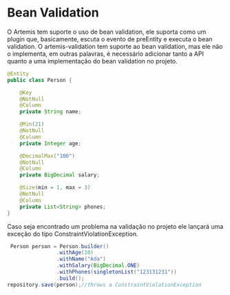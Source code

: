 # Bean Validation

O Artemis tem suporte o uso de bean validation, ele suporta como um plugin que, basicamente, escuta o evento de preEntity e executa o bean validation. O artemis-validation tem suporte ao bean validation, mas ele não o implementa, em outras palavras, é necessário adicionar tanto a API quanto a uma implementação do bean validation no projeto.

```java
@Entity
public class Person {

    @Key
    @NotNull
    @Column
    private String name;

    @Min(21)
    @NotNull
    @Column
    private Integer age;

    @DecimalMax("100")
    @NotNull
    @Column
    private BigDecimal salary;

    @Size(min = 1, max = 3)
    @NotNull
    @Column
    private List<String> phones;
}
```

Caso seja encontrado um problema na validação no projeto ele lançará uma exceção do tipo ConstraintViolationException.

```java
 Person person = Person.builder()
                .withAge(10)
                .withName("Ada")
                .withSalary(BigDecimal.ONE)
                .withPhones(singletonList("123131231"))
                .build();
repository.save(person);//throws a ConstraintViolationException
```

